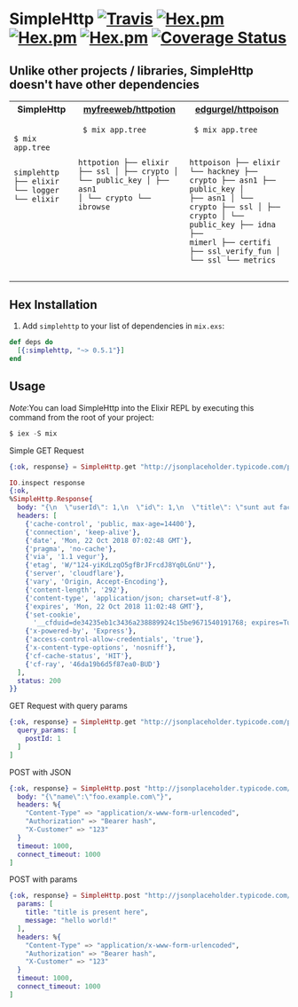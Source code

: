# SimpleHttp [![Travis](https://travis-ci.org/alexandrubagu/simplehttp.svg)](https://travis-ci.org/alexandrubagu/simplehttp) [![Hex.pm](https://img.shields.io/hexpm/v/simplehttp.svg?maxAge=2592000)](https://hex.pm/packages/simplehttp) [![Hex.pm](https://img.shields.io/hexpm/dt/simplehttp.svg?maxAge=2592000)](https://hex.pm/packages/simplehttp) [![Hex.pm](https://img.shields.io/hexpm/l/simplehttp.svg?maxAge=2592000)](https://hex.pm/packages/simplehttp) [![Coverage Status](https://coveralls.io/repos/github/alexandrubagu/simplehttp/badge.svg?branch=master)](https://coveralls.io/github/alexandrubagu/simplehttp?branch=master)

## Unlike other projects / libraries, SimpleHttp doesn't have other dependencies

<table>
  <tbody>
    <tr>
      <th>SimpleHttp</th>
      <th> <a href="https://github.com/myfreeweb/httpotion">myfreeweb/httpotion</a> </th>
      <th> <a href="https://github.com/edgurgel/httpoison">edgurgel/httpoison</a> </th>
    </tr>
    <tr>
      <td valign="top">
	<pre class="vicinity rich-diff-level-zero">
	   <code class="rich-diff-level-one">
$ mix app.tree      

simplehttp
├── elixir
└── logger
    └── elixir
	   </code>
        </pre> 
      </td>
      <td valign="top">
	<pre class="vicinity rich-diff-level-zero">
	   <code class="rich-diff-level-one">
$ mix app.tree      

httpotion
├── elixir
├── ssl
│   ├── crypto
│   └── public_key
│       ├── asn1
│       └── crypto
└── ibrowse
	   </code>
        </pre> 
      </td>
      <td valign="top">
	<pre class="vicinity rich-diff-level-zero">
	   <code class="rich-diff-level-one">
$ mix app.tree      

httpoison
├── elixir
└── hackney
    ├── crypto
    ├── asn1
    ├── public_key
    │   ├── asn1
    │   └── crypto
    ├── ssl
    │   ├── crypto
    │   └── public_key
    ├── idna
    ├── mimerl
    ├── certifi
    ├── ssl_verify_fun
    │   └── ssl
    └── metrics
	   </code>
        </pre> 
      </td>
    </tr>
  </tbody>
</table>

## Hex Installation 

  1. Add `simplehttp` to your list of dependencies in `mix.exs`:

  ```elixir
  def deps do
    [{:simplehttp, "~> 0.5.1"}]
  end
  ```


## Usage

*Note*:You can load SimpleHttp into the Elixir REPL by executing this command from the root of your project:

```elixir
$ iex -S mix
```

Simple GET Request
```elixir
{:ok, response} = SimpleHttp.get "http://jsonplaceholder.typicode.com/posts/1"

IO.inspect response 
{:ok,
%SimpleHttp.Response{
  body: "{\n  \"userId\": 1,\n  \"id\": 1,\n  \"title\": \"sunt aut facere repellat provident occaecati excepturi optio reprehenderit\",\n  \"body\": \"quia et suscipit\\nsuscipit recusandae consequuntur expedita et cum\\nreprehenderit molestiae ut ut quas totam\\nnostrum rerum est autem sunt rem eveniet architecto\"\n}",
  headers: [
    {'cache-control', 'public, max-age=14400'},
    {'connection', 'keep-alive'},
    {'date', 'Mon, 22 Oct 2018 07:02:48 GMT'},
    {'pragma', 'no-cache'},
    {'via', '1.1 vegur'},
    {'etag', 'W/"124-yiKdLzqO5gfBrJFrcdJ8Yq0LGnU"'},
    {'server', 'cloudflare'},
    {'vary', 'Origin, Accept-Encoding'},
    {'content-length', '292'},
    {'content-type', 'application/json; charset=utf-8'},
    {'expires', 'Mon, 22 Oct 2018 11:02:48 GMT'},
    {'set-cookie',
      '__cfduid=de34235eb1c3436a238889924c15be9671540191768; expires=Tue, 22-Oct-19 07:02:48 GMT; path=/; domain=.typicode.com; HttpOnly'},
    {'x-powered-by', 'Express'},
    {'access-control-allow-credentials', 'true'},
    {'x-content-type-options', 'nosniff'},
    {'cf-cache-status', 'HIT'},
    {'cf-ray', '46da19b6d5f87ea0-BUD'}
  ],
  status: 200
}}
```

GET Request with query params
```elixir
{:ok, response} = SimpleHttp.get "http://jsonplaceholder.typicode.com/posts/1", [
  query_params: [
    postId: 1
  ]
]
```

POST with JSON
```elixir
{:ok, response} = SimpleHttp.post "http://jsonplaceholder.typicode.com/posts", [
  body: "{\"name\":\"foo.example.com\"}",
  headers: %{
    "Content-Type" => "application/x-www-form-urlencoded",
    "Authorization" => "Bearer hash",
    "X-Customer" => "123"
  }
  timeout: 1000,
  connect_timeout: 1000
]
```

POST with params
```elixir
{:ok, response} = SimpleHttp.post "http://jsonplaceholder.typicode.com/posts", [
  params: [
    title: "title is present here",
    message: "hello world!"
  ],
  headers: %{
    "Content-Type" => "application/x-www-form-urlencoded",
    "Authorization" => "Bearer hash",
    "X-Customer" => "123"
  }
  timeout: 1000,
  connect_timeout: 1000
]
```

